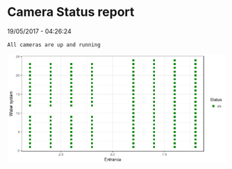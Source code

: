 Camera Status report
================
19/05/2017 - 04:26:24

    All cameras are up and running

![](camreport_files/figure-markdown_github/unnamed-chunk-2-1.png)
